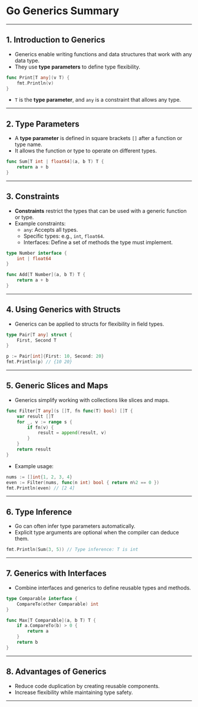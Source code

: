 # Go Generics Summary


---

## **1. Introduction to Generics** 
- Generics enable writing functions and data structures that work with any data type.
- They use **type parameters** to define type flexibility.

```go
func Print[T any](v T) {
    fmt.Println(v)
}
```
- `T` is the **type parameter**, and `any` is a constraint that allows any type.

---

## **2. Type Parameters** 
- A **type parameter** is defined in square brackets `[]` after a function or type name.
- It allows the function or type to operate on different types.

```go
func Sum[T int | float64](a, b T) T {
    return a + b
}
```

---

## **3. Constraints** 
- **Constraints** restrict the types that can be used with a generic function or type.
- Example constraints:
  - `any`: Accepts all types.
  - Specific types: e.g., `int`, `float64`.
  - Interfaces: Define a set of methods the type must implement.

```go
type Number interface {
    int | float64
}

func Add[T Number](a, b T) T {
    return a + b
}
```

---

## **4. Using Generics with Structs** 
- Generics can be applied to structs for flexibility in field types.

```go
type Pair[T any] struct {
    First, Second T
}

p := Pair[int]{First: 10, Second: 20}
fmt.Println(p) // {10 20}
```

---

## **5. Generic Slices and Maps** 
- Generics simplify working with collections like slices and maps.

```go
func Filter[T any](s []T, fn func(T) bool) []T {
    var result []T
    for _, v := range s {
        if fn(v) {
            result = append(result, v)
        }
    }
    return result
}
```
- Example usage:
```go
nums := []int{1, 2, 3, 4}
even := Filter(nums, func(n int) bool { return n%2 == 0 })
fmt.Println(even) // [2 4]
```

---

## **6. Type Inference** 
- Go can often infer type parameters automatically.
- Explicit type arguments are optional when the compiler can deduce them.

```go
fmt.Println(Sum(3, 5)) // Type inference: T is int
```

---

## **7. Generics with Interfaces** 
- Combine interfaces and generics to define reusable types and methods.

```go
type Comparable interface {
    CompareTo(other Comparable) int
}

func Max[T Comparable](a, b T) T {
    if a.CompareTo(b) > 0 {
        return a
    }
    return b
}
```

---

## **8. Advantages of Generics** 
- Reduce code duplication by creating reusable components.
- Increase flexibility while maintaining type safety.

---

